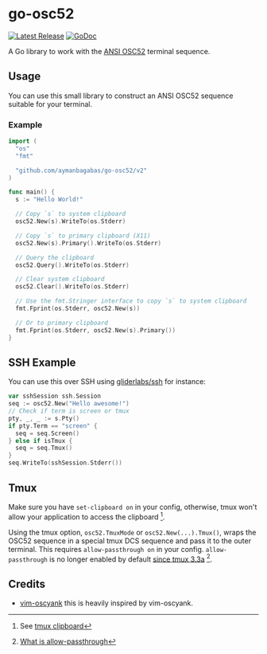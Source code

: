 
# go-osc52

<p>
    <a href="https://github.com/aymanbagabas/go-osc52/releases"><img src="https://img.shields.io/github/release/aymanbagabas/go-osc52.svg" alt="Latest Release"></a>
    <a href="https://pkg.go.dev/github.com/aymanbagabas/go-osc52?tab=doc"><img src="https://godoc.org/github.com/golang/gddo?status.svg" alt="GoDoc"></a>
</p>

A Go library to work with the [ANSI OSC52](https://invisible-island.net/xterm/ctlseqs/ctlseqs.html#h3-Operating-System-Commands) terminal sequence.

## Usage

You can use this small library to construct an ANSI OSC52 sequence suitable for
your terminal.


### Example

```go
import (
  "os"
  "fmt"

  "github.com/aymanbagabas/go-osc52/v2"
)

func main() {
  s := "Hello World!"

  // Copy `s` to system clipboard
  osc52.New(s).WriteTo(os.Stderr)

  // Copy `s` to primary clipboard (X11)
  osc52.New(s).Primary().WriteTo(os.Stderr)

  // Query the clipboard
  osc52.Query().WriteTo(os.Stderr)

  // Clear system clipboard
  osc52.Clear().WriteTo(os.Stderr)

  // Use the fmt.Stringer interface to copy `s` to system clipboard
  fmt.Fprint(os.Stderr, osc52.New(s))

  // Or to primary clipboard
  fmt.Fprint(os.Stderr, osc52.New(s).Primary())
}
```

## SSH Example

You can use this over SSH using [gliderlabs/ssh](https://github.com/gliderlabs/ssh) for instance:

```go
var sshSession ssh.Session
seq := osc52.New("Hello awesome!")
// Check if term is screen or tmux
pty, _, _ := s.Pty()
if pty.Term == "screen" {
  seq = seq.Screen()
} else if isTmux {
  seq = seq.Tmux()
}
seq.WriteTo(sshSession.Stderr())
```

## Tmux

Make sure you have `set-clipboard on` in your config, otherwise, tmux won't
allow your application to access the clipboard [^1].

Using the tmux option, `osc52.TmuxMode` or `osc52.New(...).Tmux()`, wraps the
OSC52 sequence in a special tmux DCS sequence and pass it to the outer
terminal. This requires `allow-passthrough on` in your config.
`allow-passthrough` is no longer enabled by default
[since tmux 3.3a](https://github.com/tmux/tmux/issues/3218#issuecomment-1153089282) [^2].

[^1]: See [tmux clipboard](https://github.com/tmux/tmux/wiki/Clipboard)
[^2]: [What is allow-passthrough](https://github.com/tmux/tmux/wiki/FAQ#what-is-the-passthrough-escape-sequence-and-how-do-i-use-it)

## Credits

* [vim-oscyank](https://github.com/ojroques/vim-oscyank) this is heavily inspired by vim-oscyank.
